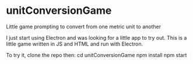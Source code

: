 # unitConversionGame
Little game prompting to convert from one metric unit to another

I just start using Electron and was looking for a little app to try out.
This is a little game written in JS and HTML and run with Electron.

To try it, clone the repo then:
 cd unitConversionGame
 npm install
 npm start
